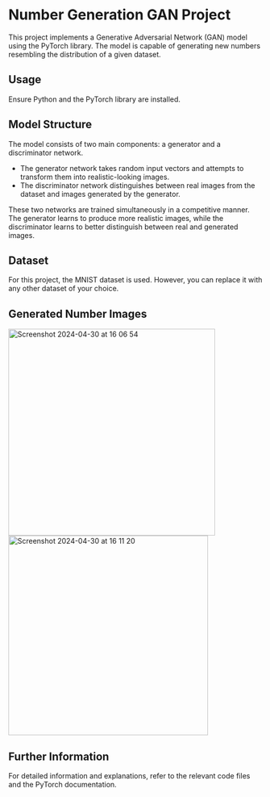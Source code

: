 # Number Generation GAN Project

This project implements a Generative Adversarial Network (GAN) model using the PyTorch library. The model is capable of generating new numbers resembling the distribution of a given dataset.

## Usage

Ensure Python and the PyTorch library are installed.

## Model Structure

The model consists of two main components: a generator and a discriminator network.

- The generator network takes random input vectors and attempts to transform them into realistic-looking images.
- The discriminator network distinguishes between real images from the dataset and images generated by the generator.

These two networks are trained simultaneously in a competitive manner. The generator learns to produce more realistic images, while the discriminator learns to better distinguish between real and generated images.

## Dataset

For this project, the MNIST dataset is used. However, you can replace it with any other dataset of your choice.

## Generated Number Images

<img width="410" alt="Screenshot 2024-04-30 at 16 06 54" src="https://github.com/umutulasdemir/number-generation-gan/assets/68897681/f34a795c-4422-48f5-94e1-1602623f28d4">
<img width="396" alt="Screenshot 2024-04-30 at 16 11 20" src="https://github.com/umutulasdemir/number-generation-gan/assets/68897681/4a753001-68f4-402b-9b42-258ce9b4c16e">

## Further Information

For detailed information and explanations, refer to the relevant code files and the PyTorch documentation.

